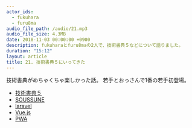 ```yaml
---
actor_ids:
  - fukuhara
  - furu8ma
audio_file_path: /audio/21.mp3
audio_file_size: 4.3MB
date: 2018-11-03 00:00:00 +0900
description: fukuharaとfuru8maの2人で、技術書典５などについて語りました。
duration: "15:12"
layout: article
title: 21. 技術書典５にいってきた
---
```


技術書典がめちゃくちゃ楽しかった話。
若手とおっさんで1番の若手初登場。


- [技術書典５](https://techbookfest.org/event/tbf05)
- [SOUSSUNE](https://soussune.com/)
- [laravel](https://github.com/laravel/laravel)
- [Vue.js](https://github.com/vuejs/vue)
- [PWA](https://www.seohacks.net/basic/terms/pwa/)




